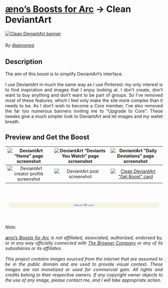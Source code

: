 # [æno’s Boosts for Arc](https://github.com/aenonea/Arc-Boosts) → Clean DeviantArt

[![Clean DeviantArt banner](../imgs/boosts/clean_deviantart/banner.svg)](https://github.com/aenonea/Arc-Boosts/clean_deviantart)

###### By [@aenonea](https://github.com/aenonea)

## Description

<p align="justify">
  The aim of this boost is to simplify DeviantArt’s interface.<br>
  <br>
  I use DeviantArt in much the same way as I use Pinterest: my only interest is to find inspiration and images that I enjoy looking at. I don’t create, don’t want to buy anything and don’t want to be part of groups. So I’ve removed most of these features, which I feel only make the site more complex than it needs to be. As I don’t wish to become a Core member, I’ve also removed the far too numerous banners inviting me to “Upgrade to Core”. These tweaks give a much simpler look to DeviantArt and let images and my wallet breath.
<p>

## Preview and Get the Boost

|        ![DeviantArt “Home” page screenshot](../imgs/boosts/clean_deviantart/screenshots/home.png)         | ![DeviantArt “Deviants You Watch” page screenshot](../imgs/boosts/clean_deviantart/screenshots/deviants_you_watch.png) |                   ![DeviantArt “Daily Deviations” page screenshot](../imgs/boosts/clean_deviantart/screenshots/daily_deviations.png)                   |
| :-------------------------------------------------------------------------------------------------------: | :--------------------------------------------------------------------------------------------------------------------: | :----------------------------------------------------------------------------------------------------------------------------------------------------: |
| ![DeviantArt creator profile screenshot](../imgs/boosts/clean_deviantart/screenshots/creator_profile.png) |                  ![DeviantArt post screenshot](../imgs/boosts/clean_deviantart/screenshots/post.png)                   | [![Clean DeviantArt “Get Boost” card](../imgs/boosts/clean_deviantart/get_boost_card.svg)](https://arc.net/boost/0F5B60AF-6FEF-4916-9BE6-FAF510F429F4) |

<br><br>

[![Footer banner](../imgs/footer_banner.svg)](https://github.com/aenonea)

<br>

<h6 align="justify">
  Note:<br>
  <br>
  <em><a href="https://github.com/aenonea/Arc-Boost">æno’s Boosts for Arc</a> is not affiliated, associated, authorized, endorsed by, or in any way officially connected with <a href="https://thebrowser.company/">The Browser Company</a> or any of its subsidiaries or its affiliates.<br>
  <br>
  This project contains images sourced from the internet that are assumed to be in the public domain and are used to provide visual context. These images are not monetized or used for commercial gain. All rights and credits belong to their respective owners. If any copyright owner objects to the use of any image, please contact me, and I will take appropriate action.</em>
</h6>

